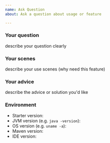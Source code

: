 ```yaml
---
name: Ask Question
about: Ask a question about usage or feature

---
```


### Your question

describe your question clearly

### Your scenes

describe your use scenes (why need this feature)

### Your advice

describe the advice or solution you'd like

### Environment

- Starter version:
- JVM version (e.g. `java -version`):
- OS version (e.g. `uname -a`):
- Maven version:
- IDE version:


